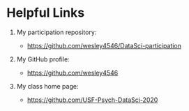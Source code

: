 # Helpful Links



1. My participation repository:
    * https://github.com/wesley4546/DataSci-participation

1. My GitHub profile:
   * https://github.com/wesley4546

1. My class home page:
    * https://github.com/USF-Psych-DataSci-2020

